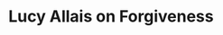 ---
categories: [podcasts]
thumbnail: http://static.libsyn.com/p/assets/6/6/2/9/6629afb289ae5c80/philo_bites.jpg
provider_display: "Philosophy Bites"
provider_name: "Philosophy Bites"
source: http://pca.st/tQk6
title: "Lucy Allais on Forgiveness"
provider_url: http://www.philosophybites.com
published: 2015-01-04T00:00:00
raw_source: http://traffic.libsyn.com/philosophybites/Lucy_Allais_on_Forgiveness.mp3
---